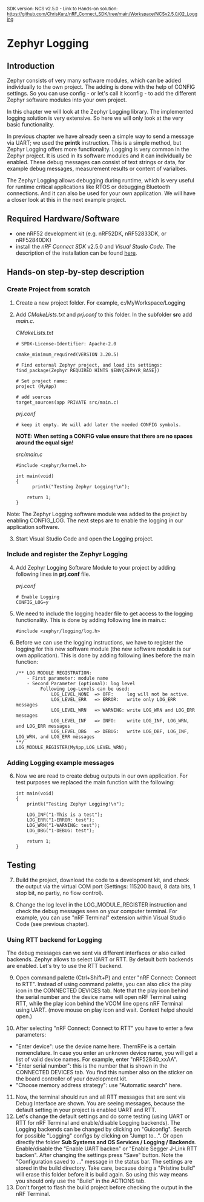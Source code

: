 <sup>SDK version: NCS v2.5.0  -  Link to Hands-on solution: https://github.com/ChrisKurz/nRF_Connect_SDK/tree/main/Workspace/NCSv2.5.0/02_Logging</sup>

# Zephyr Logging

## Introduction

Zephyr consists of very many software modules, which can be added individually to the own project. The adding is done with the help of CONFIG settings. 
So you can use config - or let's call it kconfig - to add the different Zephyr software modules into your own project. 

In this chapter we will look at the Zephyr Logging library. The implemented logging solution is very extensive. So here we will only look at the very basic functionality. 

In previous chapter we have already seen a simple way to send a message via UART; we used the __printk__ instruction. This is a simple method, but Zephyr Logging offers more functionality. Logging is very common in the Zephyr project. It is used in its software modules and it can individually be enabled. These debug messages can consist of text strings or data, for example debug messages, measurement results or content of varialbes. 

The Zephyr Logging allows debugging during runtime, which is very useful for runtime critical applications like RTOS or debugging Bluetooth connections.
And it can also be used for your own application. We will have a closer look at this in the next example project.

## Required Hardware/Software
- one nRF52 development kit (e.g. nRF52DK, nRF52833DK, or nRF52840DK)
- install the _nRF Connect SDK_ v2.5.0 and _Visual Studio Code_. The description of the installation can be found [here](https://developer.nordicsemi.com/nRF_Connect_SDK/doc/2.5.0/nrf/getting_started/assistant.html#).

## Hands-on step-by-step description 

### Create Project from scratch

1) Create a new project folder.  For example,   c:/MyWorkspace/Logging
2) Add _CMakeLists.txt_ and _prj.conf_ to this folder. In the subfolder __src__ add _main.c_.

    _CMakeLists.txt_
    
       # SPDX-License-Identifier: Apache-2.0
     
       cmake_minimum_required(VERSION 3.20.5)
       
       # Find external Zephyr project, and load its settings:
       find_package(Zephyr REQUIRED HINTS $ENV{ZEPHYR_BASE})

       # Set project name:
       project (MyApp)

       # add sources
       target_sources(app PRIVATE src/main.c)

   _prj.conf_
   
       # keep it empty. We will add later the needed CONFIG symbols.

   
   __NOTE: When setting a CONFIG value ensure that there are no spaces around the equal sign!__
   
   _src/main.c_
   
       #include <zephyr/kernel.h>

       int main(void)
       {
	         printk("Testing Zephyr Logging!\n");

           return 1;
       }
  
  Note: The Zephyr Logging software module was added to the project by enabling CONFIG_LOG. The next steps are to enable the logging in our application software.
   
3) Start Visual Studio Code and open the Logging project.

### Include and register the Zephyr Logging

4) Add Zephyr Logging Software Module to your project by adding following lines in __prj.conf__ file. 

   _prj.conf_
   
       # Enable Logging
       CONFIG_LOG=y

5) We need to include the logging header file to get access to the logging functionality. This is done by adding following line in main.c:

       #include <zephyr/logging/log.h>
       
5) Before we can use the logging instructions, we have to register the logging for this new software module (the new software module is our own application). This is done by adding following lines before the main function:

       /** LOG MODULE REGISTRATION:
           - First parameter: module name
           - Second Parameter (optional): log level
                Following Log-Levels can be used:
                    LOG_LEVEL_NONE  => OFF:     log will not be active. 
                    LOG_LEVEL_ERR   => ERROR:   write only LOG_ERR messages
                    LOG_LEVEL_WRN   => WARNING: write LOG_WRN and LOG_ERR messages
                    LOG_LEVEL_INF   => INFO:    write LOG_INF, LOG_WRN, and LOG_ERR messages
                    LOG_LEVEL_DBG   => DEBUG:   write LOG_DBF, LOG_INF, LOG_WRN, and LOG_ERR messages
       **/
       LOG_MODULE_REGISTER(MyApp,LOG_LEVEL_WRN);

### Adding Logging example messages

6) Now we are read to create debug outputs in our own application. For test purposes we replaced the main function with the following:

       int main(void)
       {
           printk("Testing Zephyr Logging!\n");

           LOG_INF("1-This is a test");
           LOG_ERR("1-ERROR: test");
           LOG_WRN("1-WARNING: test");
           LOG_DBG("1-DEBUG: test");

           return 1;
       }
       
## Testing

7) Build the project, download the code to a development kit, and check the output via the virtual COM port (Settings: 115200 baud, 8 data bits, 1 stop bit, no partiy, no flow control).

8) Change the log level in the LOG_MODULE_REGISTER instruction and check the debug messages seen on your computer terminal. For example, you can use "nRF Terminal" extension within Visual Studio Code (see previous chapter).       
 

### Using RTT backend for Logging

The debug messages can we sent via different interfaces or also called backends. Zephyr allows to select UART or RTT. By default both backends are enabled. Let's try to use the RTT backend. 

9) Open command palette (Ctrl+Shift+P) and enter "nRF Connect: Connect to RTT". Instead of using command palette, you can also click the play icon in the CONNECTED DEVICES tab. Note that the play icon behind the serial number and the device name will open nRF Terminal using RTT, while the play icon behind the VCOM line opens nRF Terminal using UART. (move mouse on play icon and wait. Context helpd should open.)

10) After selecting "nRF Connect: Connect to RTT" you have to enter a few parameters:
- "Enter device": use the device name here. ThernRFe is a certain nomenclature. In case you enter an unknown device name, you will get a list of valid device names. For example, enter "nRF52840_xxAA".
- "Enter serial number": this is the number that is shown in the CONNECTED DEVICES tab. You find this number also on the sticker on the board controller of your development kit.
- "Choose memory address strategy": use "Automatic search" here.

11) Now, the terminal should run and all RTT messages that are sent via Debug Interface are shown. You are seeing messages, because the default setting in your project is enabled UART and RTT. 
12) Let's change the default settings and do some testing (using UART or RTT for nRF Terminal and enable/disable Logging backends). The Logging backends can be changed by clicking on "Guiconfig". Search for possible "Logging" configs by clicking on "Jumpt to...". Or open directly the folder __Sub Systems and OS Services / Logging / Backends__. Enable/disable the "Enable UART backen" or "Enable Segger J-Link RTT backen". After changing the settings press "Save" button. Note the "Configuration saved to ..." message in the status bar. The settings are stored in the build directory. Take care, because doing a "Pristine build" will erase this folder before it is build again. So using this way means you should only use the "Build" in the ACTIONS tab. 
13) Don't forget to flash the build project before checking the output in the nRF Terminal.
